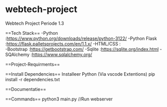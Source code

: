 # webtech-project
Webtech Project Periode 1.3



==Tech Stack==
-Python       :https://www.python.org/downloads/release/python-3122/
-Python Flask :https://flask.palletsprojects.com/en/1.1.x/
-HTML/CSS     :   
-Bootstrap    :https://getbootstrap.com/
-Sqlite       :https://sqlite.org/index.html
-SQAlchemy    :https://www.sqlalchemy.org/

==Project-Requirments==


==Install Dependencies==
Installeer Python (Via vscode Extentions)
pip install -r dependencies.txt

==Documentatie==


==Commands==
python3 main.py //Run webserver

